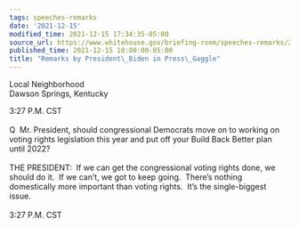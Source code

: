 ```yaml
---
tags: speeches-remarks
date: '2021-12-15'
modified_time: 2021-12-15 17:34:35-05:00
source_url: https://www.whitehouse.gov/briefing-room/speeches-remarks/2021/12/15/remarks-by-president-biden-in-press-gaggle-3/
published_time: 2021-12-15 18:00:00-05:00
title: "Remarks by President\_Biden in Press\_Gaggle"
---
```

 
Local Neighborhood  
Dawson Springs, Kentucky

3:27 P.M. CST  
   
Q  Mr. President, should congressional Democrats move on to working on
voting rights legislation this year and put off your Build Back Better
plan until 2022?  
   
THE PRESIDENT:  If we can get the congressional voting rights done, we
should do it.  If we can’t, we got to keep going.  There’s nothing
domestically more important than voting rights.  It’s the single-biggest
issue.  
   
3:27 P.M. CST
